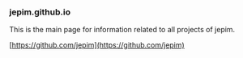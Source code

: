 ### jepim.github.io
This is the main page for information related to all projects of jepim.

[https://github.com/jepim](https://github.com/jepim)
